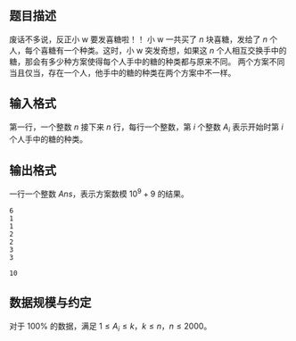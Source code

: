 ## 题目描述

废话不多说，反正小 w 要发喜糖啦！！ 小 w 一共买了 $n$ 块喜糖，发给了 $n$ 个人，每个喜糖有一个种类。这时，小 w 突发奇想，如果这 $n$ 个人相互交换手中的糖，那会有多少种方案使得每个人手中的糖的种类都与原来不同。 两个方案不同当且仅当，存在一个人，他手中的糖的种类在两个方案中不一样。

## 输入格式

第一行，一个整数 $n$ 接下来 $n$ 行，每行一个整数，第 $i$ 个整数 $A_i$ 表示开始时第 $i$ 个人手中的糖的种类。

## 输出格式

一行一个整数 $Ans$，表示方案数模 $10^9+9$ 的结果。

```input1
6
1
1
2
2
3
3
```

```output1
10
```

## 数据规模与约定

对于 $100\%$ 的数据，满足 $1\leq A_i\leq k$，$k\leq n$，$n\leq 2000$。